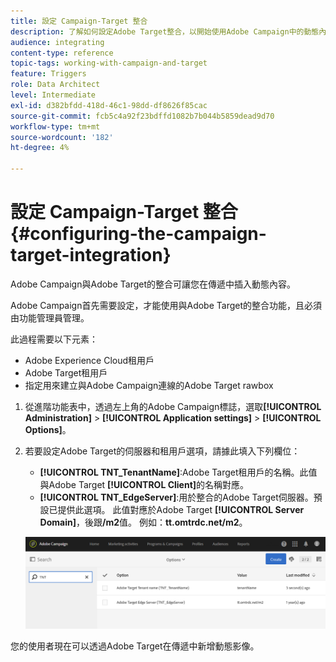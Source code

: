 ```yaml
---
title: 設定 Campaign-Target 整合
description: 了解如何設定Adobe Target整合，以開始使用Adobe Campaign中的動態內容。
audience: integrating
content-type: reference
topic-tags: working-with-campaign-and-target
feature: Triggers
role: Data Architect
level: Intermediate
exl-id: d382bfdd-418d-46c1-98dd-df8626f85cac
source-git-commit: fcb5c4a92f23bdffd1082b7b044b5859dead9d70
workflow-type: tm+mt
source-wordcount: '182'
ht-degree: 4%

---
```


# 設定 Campaign-Target 整合{#configuring-the-campaign-target-integration}

Adobe Campaign與Adobe Target的整合可讓您在傳遞中插入動態內容。

Adobe Campaign首先需要設定，才能使用與Adobe Target的整合功能，且必須由功能管理員管理。

此過程需要以下元素：

* Adobe Experience Cloud租用戶
* Adobe Target租用戶
* 指定用來建立與Adobe Campaign連線的Adobe Target rawbox

1. 從進階功能表中，透過左上角的Adobe Campaign標誌，選取&#x200B;**[!UICONTROL Administration]** > **[!UICONTROL Application settings]** > **[!UICONTROL Options]**。
1. 若要設定Adobe Target的伺服器和租用戶選項，請據此填入下列欄位：

   * **[!UICONTROL TNT_TenantName]**:Adobe Target租用戶的名稱。此值與Adobe Target **[!UICONTROL Client]**&#x200B;的名稱對應。
   * **[!UICONTROL TNT_EdgeServer]**:用於整合的Adobe Target伺服器。預設已提供此選項。 此值對應於Adobe Target **[!UICONTROL Server Domain]**，後跟&#x200B;**/m2**&#x200B;值。 例如：**tt.omtrdc.net/m2**。

   ![](assets/tar_options.png)

您的使用者現在可以透過Adobe Target在傳遞中新增動態影像。
